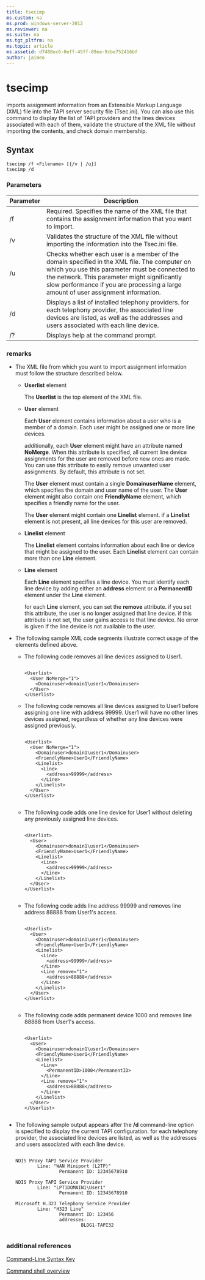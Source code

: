 ```yaml
---
title: tsecimp
ms.custom: na
ms.prod: windows-server-2012
ms.reviewer: na
ms.suite: na
ms.tgt_pltfrm: na
ms.topic: article
ms.assetid: d7488ec6-0eff-45ff-89ee-9cbe752416bf
author: jaimeo
---
```

# tsecimp
imports assignment information from an Extensible Markup Language \(XML\) file into the TAPI server security file \(Tsec.ini\). You can also use this command to display the list of TAPI providers and the lines devices associated with each of them, validate the structure of the XML file without importing the contents, and check domain membership.  
  
## Syntax  
  
```  
tsecimp /f <Filename> [{/v | /u}]  
tsecimp /d  
```  
  
### Parameters  
  
|Parameter|Description|  
|-------------|---------------|  
|\/f <Filename>|Required. Specifies the name of the XML file that contains the assignment information that you want to import.|  
|\/v|Validates the structure of the XML file without importing the information into the Tsec.ini file.|  
|\/u|Checks whether each user is a member of the domain specified in the XML file. The computer on which you use this parameter must be connected to the network. This parameter might significantly slow performance if you are processing a large amount of user assignment information.|  
|\/d|Displays a list of installed telephony providers. for each telephony provider, the associated line devices are listed, as well as the addresses and users associated with each line device.|  
|\/?|Displays help at the command prompt.|  
  
### remarks  
  
-   The XML file from which you want to import assignment information must follow the structure described below.  
  
    -   **Userlist** element  
  
        The **Userlist** is the top element of the XML file.  
  
    -   **User** element  
  
        Each **User** element contains information about a user who is a member of a domain. Each user might be assigned one or more line devices.  
  
        additionally, each **User** element might have an attribute named **NoMerge**. When this attribute is specified, all current line device assignments for the user are removed before new ones are made. You can use this attribute to easily remove unwanted user assignments. By default, this attribute is not set.  
  
        The **User** element must contain a single **DomainuserName** element, which specifies the domain and user name of the user. The **User** element might also contain one **FriendlyName** element, which specifies a friendly name for the user.  
  
        The **User** element might contain one **Linelist** element. if a **Linelist** element is not present, all line devices for this user are removed.  
  
    -   **Linelist** element  
  
        The **Linelist** element contains information about each line or device that  might be assigned to the user. Each **Linelist** element can contain more than one **Line** element.  
  
    -   **Line** element  
  
        Each **Line** element specifies a line device. You must identify each line device by adding either an **address** element or a **PermanentID** element under the **Line** element.  
  
        for each **Line** element, you can set the **remove** attribute. if you set this attribute, the user is no longer assigned that line device. if this attribute is not set, the user gains access to that line device. No error is given if the line device is not available to the user.  
  
-   The following sample XML code segments illustrate correct usage of the elements defined above.  
  
    -   The following code removes all line devices assigned to User1.  
  
        ```  
  
        <Userlist>  
          <User NoMerge="1">  
            <Domainuser>domain1\user1</Domainuser>  
          </User>  
        </Userlist>  
        ```  
  
    -   The following code removes all line devices assigned to User1 before assigning one line with address 99999. User1 will have no other lines devices assigned, regardless of whether any line devices were assigned previously.  
  
        ```  
  
        <Userlist>  
          <User NoMerge="1">  
            <Domainuser>domain1\user1</Domainuser>  
            <FriendlyName>User1</FriendlyName>  
            <Linelist>  
              <Line>  
                <address>99999</address>  
              </Line>  
            </Linelist>  
          </User>  
        </Userlist>  
  
        ```  
  
    -   The following code adds one line device for User1 without deleting any previously assigned line devices.  
  
        ```  
  
        <Userlist>  
          <User>  
            <Domainuser>domain1\user1</Domainuser>  
            <FriendlyName>User1</FriendlyName>  
            <Linelist>  
              <Line>  
                <address>99999</address>  
              </Line>  
            </Linelist>  
          </User>  
        </Userlist>  
  
        ```  
  
    -   The following code adds line address 99999 and removes line address 88888 from User1's access.  
  
        ```  
  
        <Userlist>  
          <User>  
            <Domainuser>domain1\user1</Domainuser>  
            <FriendlyName>User1</FriendlyName>  
            <Linelist>  
              <Line>  
                <address>99999</address>  
              </Line>  
              <Line remove="1">  
                <address>88888</address>  
              </Line>  
            </Linelist>  
          </User>  
        </Userlist>  
  
        ```  
  
    -   The following code adds permanent device 1000 and removes line 88888 from User1's access.  
  
        ```  
  
        <Userlist>  
          <User>  
            <Domainuser>domain1\user1</Domainuser>  
            <FriendlyName>User1</FriendlyName>  
            <Linelist>  
              <Line>  
                <PermanentID>1000</PermanentID>  
              </Line>  
              <Line remove="1">  
                <address>88888</address>  
              </Line>  
            </Linelist>  
          </User>  
        </Userlist>  
  
        ```  
  
-   The following sample output appears after the **\/d** command\-line option is specified to display the current TAPI configuration. for each telephony provider, the associated line devices are listed, as well as the addresses and users associated with each line device.  
  
    ```  
  
    NDIS Proxy TAPI Service Provider  
            Line: "WAN Miniport (L2TP)"  
                    Permanent ID: 12345678910  
  
    NDIS Proxy TAPI Service Provider  
            Line: "LPT1DOMAIN1\User1"  
                    Permanent ID: 12345678910  
  
    Microsoft H.323 Telephony Service Provider  
            Line: "H323 Line"  
                    Permanent ID: 123456  
                    addresses:  
                            BLDG1-TAPI32  
  
    ```  
  
### additional references  
[Command-Line Syntax Key](commandline-syntax-key.md)  
  
[Command shell overview](https://technet.microsoft.com/library/cc737438(v=ws.10).aspx)  
  

